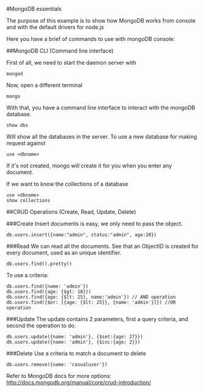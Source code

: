 #MongoDB essentials

The purpose of this example is to show how MongoDB works from console and with the default drivers for node.js

Here you have a brief of commands to use with mongoDB console:

##MongoDB CLI (Command line interface)

First of all, we need to start the daemon server with

    mongod

Now, open a different terminal

    mongo

With that, you have a command line interface to interact with the mongoDB database.

    show dbs

Will show all the databases in the server. To use a new database for making request against

    use <dbname>

If it's not created, mongo will create it for you when you enter any document.

If we want to know the collections of a database

    use <dbname>
    show collections

##CRUD Operations (Create, Read, Update, Delete)

###Create
Insert documents is easy, we only need to pass the object.

    db.users.insert({name:"admin", status:"admin", age:20})

###Read
We can read all the documents. See that an ObjectID is created for every document, used as an unique identifier.

    db.users.find().pretty()

To use a criteria:

    db.users.find({name: 'admin'})
    db.users.find({age: {$gt: 18}})
    db.users.find({age: {$lt: 25}, name:'admin'}) // AND operation
    db.users.find({$or: [{age: {$lt: 25}}, {name: 'admin'}]}) //OR operation

###Update
The update contains 2 parameters, first a query criteria, and second the operation to do.

    db.users.update({name: 'admin'}, {$set:{age: 27}})
    db.users.update({name: 'admin'}, {$inc:{age: 2}})

###Delete
Use a criteria to match a document to delete

    db.users.remove({name: 'casualuser'})


Refer to MongoDB docs for more options: http://docs.mongodb.org/manual/core/crud-introduction/